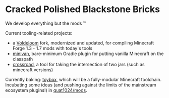 # Cracked Polished Blackstone Bricks

We develop everything but the mods :tm: 

Current tooling-related projects:

* a [Voldeloom](https://github.com/CrackedPolishedBlackstoneBricksMC/voldeloom/tree/disaster-time) fork, modernized and updated, for compiling Minecraft Forge 1.3 - 1.7 mods with today's tools
* [minivan](https://github.com/CrackedPolishedBlackstoneBricksMC/minivan), bare-minimum Gradle plugin for putting vanilla Minecraft on the classpath
* [crossroad](https://github.com/CrackedPolishedBlackstoneBricksMC/crossroad), a tool for taking the intersection of two jars (such as minecraft versions)

Currently baking: [toybox](https://github.com/CrackedPolishedBlackstoneBricksMC/toybox), which will be a fully-modular Minecraft toolchain. Incubating some ideas (and pushing against the limits of the mainstream ecosystem plugins!) in [quat1024/mods](https://github.com/quat1024/mods).
